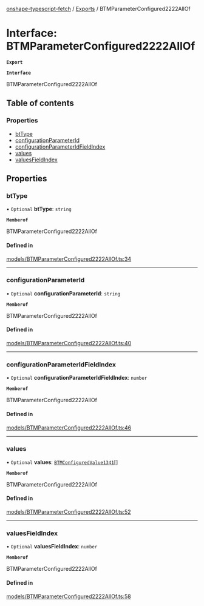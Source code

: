 [onshape-typescript-fetch](../README.md) / [Exports](../modules.md) / BTMParameterConfigured2222AllOf

# Interface: BTMParameterConfigured2222AllOf

**`Export`**

**`Interface`**

BTMParameterConfigured2222AllOf

## Table of contents

### Properties

- [btType](BTMParameterConfigured2222AllOf.md#bttype)
- [configurationParameterId](BTMParameterConfigured2222AllOf.md#configurationparameterid)
- [configurationParameterIdFieldIndex](BTMParameterConfigured2222AllOf.md#configurationparameteridfieldindex)
- [values](BTMParameterConfigured2222AllOf.md#values)
- [valuesFieldIndex](BTMParameterConfigured2222AllOf.md#valuesfieldindex)

## Properties

### btType

• `Optional` **btType**: `string`

**`Memberof`**

BTMParameterConfigured2222AllOf

#### Defined in

[models/BTMParameterConfigured2222AllOf.ts:34](https://github.com/toebes/onshape-typescript-fetch/blob/3e11ae1/models/BTMParameterConfigured2222AllOf.ts#L34)

___

### configurationParameterId

• `Optional` **configurationParameterId**: `string`

**`Memberof`**

BTMParameterConfigured2222AllOf

#### Defined in

[models/BTMParameterConfigured2222AllOf.ts:40](https://github.com/toebes/onshape-typescript-fetch/blob/3e11ae1/models/BTMParameterConfigured2222AllOf.ts#L40)

___

### configurationParameterIdFieldIndex

• `Optional` **configurationParameterIdFieldIndex**: `number`

**`Memberof`**

BTMParameterConfigured2222AllOf

#### Defined in

[models/BTMParameterConfigured2222AllOf.ts:46](https://github.com/toebes/onshape-typescript-fetch/blob/3e11ae1/models/BTMParameterConfigured2222AllOf.ts#L46)

___

### values

• `Optional` **values**: [`BTMConfiguredValue1341`](BTMConfiguredValue1341.md)[]

**`Memberof`**

BTMParameterConfigured2222AllOf

#### Defined in

[models/BTMParameterConfigured2222AllOf.ts:52](https://github.com/toebes/onshape-typescript-fetch/blob/3e11ae1/models/BTMParameterConfigured2222AllOf.ts#L52)

___

### valuesFieldIndex

• `Optional` **valuesFieldIndex**: `number`

**`Memberof`**

BTMParameterConfigured2222AllOf

#### Defined in

[models/BTMParameterConfigured2222AllOf.ts:58](https://github.com/toebes/onshape-typescript-fetch/blob/3e11ae1/models/BTMParameterConfigured2222AllOf.ts#L58)
